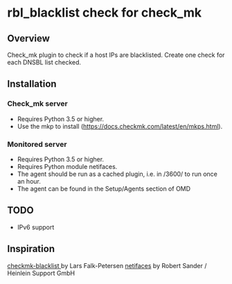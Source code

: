 # rbl_blacklist check for check_mk

## Overview

Check_mk plugin to check if a host IPs are blacklisted. Create one check for each DNSBL list checked.

## Installation

### Check_mk server

* Requires Python 3.5 or higher.
* Use the mkp to install (https://docs.checkmk.com/latest/en/mkps.html).

### Monitored server

* Requires Python 3.5 or higher.
* Requires Python module netifaces.
* The agent should be run as a cached plugin, i.e. in /3600/ to run once an hour.
* The agent can be found in the Setup/Agents section of OMD

## TODO

* IPv6 support

## Inspiration

[checkmk-blacklist ](https://gitlab.com/larsfp/checkmk-blacklist) by Lars Falk-Petersen
[netifaces](https://github.com/HeinleinSupport/check_mk_extensions/tree/cmk2.0/netifaces) by Robert Sander / Heinlein Support GmbH
